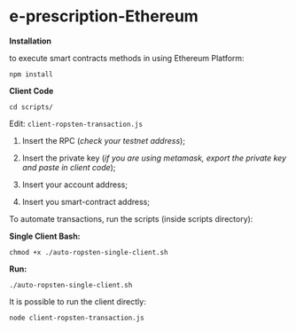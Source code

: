 # e-prescription-Ethereum

  
  
**Installation**

 to execute smart contracts methods in using Ethereum Platform:

    npm install

**Client Code**

    cd scripts/

Edit:  `client-ropsten-transaction.js`
  

1. Insert the RPC (*check your testnet address*);

2. Insert the private key (*if you are using metamask, export the private key and paste in client code*);

3. Insert your account address;
4. Insert you smart-contract address;


To automate transactions, run the scripts (inside scripts directory):


**Single Client Bash:**

    chmod +x ./auto-ropsten-single-client.sh

**Run:**

    ./auto-ropsten-single-client.sh

It is possible to run the client directly:

    node client-ropsten-transaction.js

